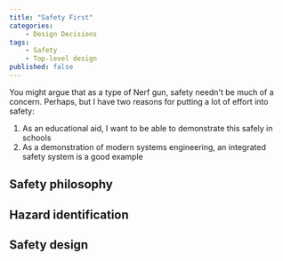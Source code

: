```yaml
---
title: "Safety First"
categories:
    - Design Decisions
tags:
    - Safety
    - Top-level design
published: false
---
```


You might argue that as a type of Nerf gun, safety needn't be much of a concern. Perhaps, but I have two reasons for putting a lot of effort into safety:

1. As an educational aid, I want to be able to demonstrate this safely in schools
2. As a demonstration of modern systems engineering, an integrated safety system is a good example

## Safety philosophy

## Hazard identification

## Safety design

